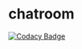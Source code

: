 # chatroom
[![Codacy Badge](https://api.codacy.com/project/badge/Grade/9226ba06040841469150dd1a89c768ba)](https://app.codacy.com/gh/justinstander/chatroom?utm_source=github.com&utm_medium=referral&utm_content=justinstander/chatroom&utm_campaign=Badge_Grade)